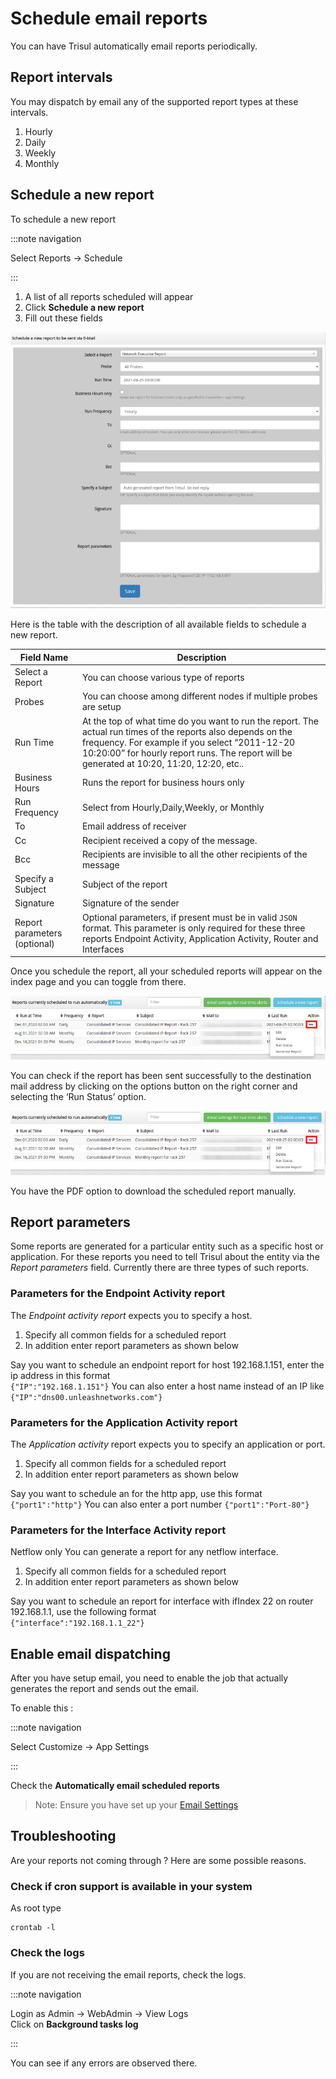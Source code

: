 # Schedule email reports

You can have Trisul automatically email reports periodically.

## Report intervals

You may dispatch by email any of the supported report types at these intervals.

1. Hourly
2. Daily
3. Weekly
4. Monthly

## Schedule a new report

To schedule a new report

:::note navigation

Select Reports → Schedule

:::

1. A list of all reports scheduled will appear
2. Click **Schedule a new report**
3. Fill out these fields

![](image/schedule_new_report.png)

Here is the table with the description of all available fields to schedule a new report.

| Field Name                   | Description                                                                                                                                                                                                                                                  |
| ---------------------------- | ------------------------------------------------------------------------------------------------------------------------------------------------------------------------------------------------------------------------------------------------------------ |
| Select a Report              | You can choose various type of reports                                                                                                                                                                                                                       |
| Probes                       | You can choose among different nodes if multiple probes are setup                                                                                                                                                                                            |
| Run Time                     | At the top of what time do you want to run the report. The actual run times of the reports also depends on the frequency. For example if you select “2011-12-20 10:20:00” for hourly report runs. The report will be generated at 10:20, 11:20, 12:20, etc.. |
| Business Hours               | Runs the report for business hours only                                                                                                                                                                                                                      |
| Run Frequency                | Select from Hourly,Daily,Weekly, or Monthly                                                                                                                                                                                                                  |
| To                           | Email address of receiver                                                                                                                                                                                                                                    |
| Cc                           | Recipient received a copy of the message.                                                                                                                                                                                                                    |
| Bcc                          | Recipients are invisible to all the other recipients of the message                                                                                                                                                                                          |
| Specify a Subject            | Subject of the report                                                                                                                                                                                                                                        |
| Signature                    | Signature of the sender                                                                                                                                                                                                                                      |
| Report parameters (optional) | Optional parameters, if present must be in valid `JSON` format. This parameter is only required for these three reports Endpoint Activity, Application Activity, Router and Interfaces                                                                       |

Once you schedule the report, all your scheduled reports will appear on the index page and you can toggle from there.

![](image/sched_report.png)

You can check if the report has been sent successfully to the 
destination mail address by clicking on the options button on the right 
corner and selecting the ‘Run Status’ option.

![](image/sched_report.png)

You have the PDF option to download the scheduled report manually.

## Report parameters

Some reports are generated for a particular entity such as a specific
 host or application. For these reports you need to tell Trisul about 
the entity via the *Report parameters* field. Currently there are three types of such reports.

### Parameters for the Endpoint Activity report

The *Endpoint activity report* expects you to specify a host.

1. Specify all common fields for a scheduled report
2. In addition enter report parameters as shown below

Say you want to schedule an endpoint report for host 192.168.1.151, enter the ip address in this format  
`{"IP":"192.168.1.151"}` You can also enter a host name instead of an IP like `{"IP":"dns00.unleashnetworks.com"}`

### Parameters for the Application Activity report

The *Application activity* report expects you to specify an application or port.

1. Specify all common fields for a scheduled report
2. In addition enter report parameters as shown below

Say you want to schedule an for the http app, use this format  
`{"port1":"http"}` You can also enter a port number `{"port1":"Port-80"}`

### Parameters for the Interface Activity report

Netflow only You can generate a report for any netflow interface.

1. Specify all common fields for a scheduled report
2. In addition enter report parameters as shown below

Say you want to schedule an report for interface with ifIndex 22 on router 192.168.1.1, use the following format  
`{"interface":"192.168.1.1_22"}`

## Enable email dispatching

After you have setup email, you need to enable the job that actually generates the report and sends out the email.

To enable this :

:::note navigation

Select Customize → App Settings

:::

Check the **Automatically email scheduled reports**

> Note: Ensure you have set up your [Email Settings](https://trisul.org/docs/ug/reports/emailsettings.html)

## Troubleshooting

Are your reports not coming through ? Here are some possible reasons.

### Check if cron support is available in your system

As root type

```
crontab -l
```

### Check the logs

If you are not receiving the email reports, check the logs.

:::note navigation

Login as Admin → WebAdmin → View Logs  
Click on **Background tasks log**

:::

You can see if any errors are observed there.
